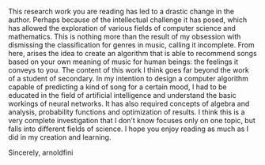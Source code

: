 This research work you are reading has led to a drastic change in the author. Perhaps because of the intellectual challenge it has posed, which has allowed the exploration of
various fields of computer science and mathematics. This is nothing more than the result of my obsession with dismissing the classification for genres in music, calling it incomplete. From here, arises the idea to create an algorithm that is able to recommend songs based on your own meaning of music for human beings: the feelings it conveys to you. The content of this work I think goes far beyond the work of a student of secondary. In my intention to design a computer algorithm capable of predicting a kind of song for a certain mood, I had to be educated in the field of artificial intelligence and understand the basic workings of neural networks. It has also required concepts of algebra and analysis, probability functions and optimization of results. I think this is a very complete investigation that I don’t know focuses only on one topic, but falls into different fields of science. I hope you enjoy reading as much as I did in my creation and learning.

Sincerely,
arnoldfini

